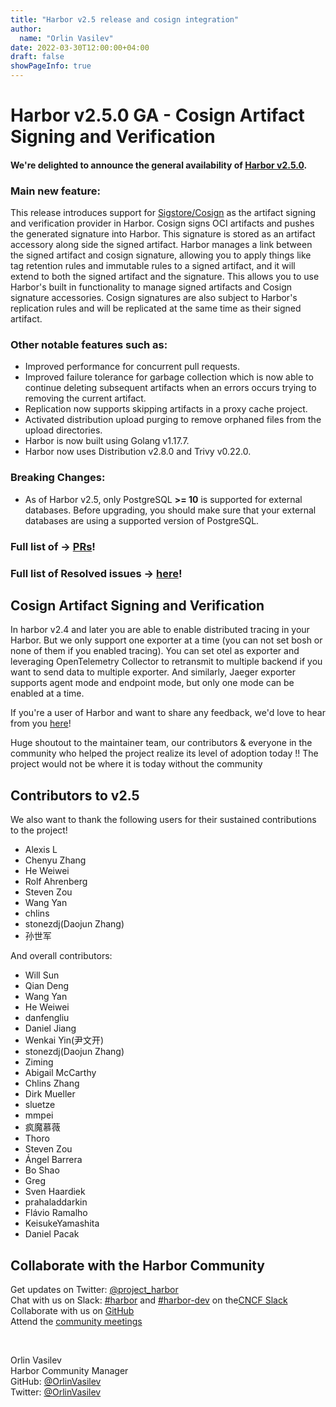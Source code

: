 ```yaml
---
title: "Harbor v2.5 release and cosign integration"
author:
  name: "Orlin Vasilev"
date: 2022-03-30T12:00:00+04:00
draft: false
showPageInfo: true
---
```


# **Harbor v2.5.0 GA - Cosign Artifact Signing and Verification**

#### We're delighted to announce the general availability of [Harbor v2.5.0](https://github.com/goharbor/harbor/releases/tag/v2.5.0).

### Main new feature:
This release introduces support for [Sigstore/Cosign](https://github.com/sigstore/cosign) as the artifact signing and verification provider in Harbor. Cosign signs OCI artifacts and pushes the generated signature into Harbor. This signature is stored as an artifact accessory along side the signed artifact. Harbor manages a link between the signed artifact and cosign signature, allowing you to apply things like tag retention rules and immutable rules to a signed artifact, and it will extend to both the signed artifact and the signature. This allows you to use Harbor's built in functionality to manage signed artifacts and Cosign signature accessories. Cosign signatures are also subject to Harbor's replication rules and will be replicated at the same time as their signed artifact.

### Other notable features such as:
* Improved performance for concurrent pull requests.
* Improved failure tolerance for garbage collection which is now able to continue deleting subsequent artifacts when an errors occurs trying to removing the current artifact.
* Replication now supports skipping artifacts in a proxy cache project.
* Activated distribution upload purging to remove orphaned files from the upload directories. 
* Harbor is now built using Golang v1.17.7.
* Harbor now uses Distribution v2.8.0 and Trivy v0.22.0.

### Breaking Changes:
* As of Harbor v2.5, only PostgreSQL **>= 10** is supported for external databases. Before upgrading, you should make sure that your external databases are using a supported version of PostgreSQL.

### Full list of -> [PRs](https://github.com/goharbor/harbor/issues?q=is%3Aclosed+label%3Atarget%2F2.5.0+)!

### Full list of Resolved issues -> [here](https://github.com/goharbor/harbor/issues?q=is%3Aissue+label%3Atarget%2F2.5.0+is%3Aclosed)!

## Cosign Artifact Signing and Verification

In harbor v2.4 and later you are able to enable distributed tracing in your Harbor. But we only support one exporter at a time (you can not set bosh or none of them if you enabled tracing). You can set otel as exporter and leveraging OpenTelemetry Collector to retransmit to multiple backend if you want to send data to multiple exporter. And similarly, Jaeger exporter supports agent mode and endpoint mode, but only one mode can be enabled at a time.




If you're a user of Harbor and want to share any feedback, we'd love to
hear from you [here](https://github.com/goharbor/community/issues/115)!

Huge shoutout to the maintainer team, our contributors & everyone in the
community who helped the project realize its level of adoption today !!
The project would not be where it is today without the community

## Contributors to v2.5

We also want to thank the following users for their sustained
contributions to the project!

- Alexis L
- Chenyu Zhang
- He Weiwei
- Rolf Ahrenberg
- Steven Zou
- Wang Yan
- chlins
- stonezdj(Daojun Zhang)
- 孙世军

And overall contributors:

- Will Sun
- Qian Deng
- Wang Yan
- He Weiwei
- danfengliu
- Daniel Jiang
- Wenkai Yin(尹文开)
- stonezdj(Daojun Zhang)
- Ziming
- Abigail McCarthy
- Chlins Zhang
- Dirk Mueller
- sluetze
- mmpei
- 疯魔慕薇
- Thoro
- Steven Zou
- Ángel Barrera
- Bo Shao
- Greg
- Sven Haardiek
- prahaladdarkin
- Flávio Ramalho
- KeisukeYamashita
- Daniel Pacak

## Collaborate with the Harbor Community

Get updates on Twitter: [@project\_harbor](https://twitter.com/project_harbor)  
Chat with us on Slack: [#harbor](https://cloud-native.slack.com/messages/harbor)
and [#harbor-dev](https://cloud-native.slack.com/messages/harbor-dev)
on the[CNCF Slack](https://slack.cncf.io)  
Collaborate with us on [GitHub](https://github.com/goharbor/harbor)  
Attend the [community meetings](https://github.com/goharbor/community/wiki/Harbor-Community-Meetings)  

&nbsp;
&nbsp;

Orlin Vasilev  
Harbor Community Manager  
GitHub: [@OrlinVasilev](https://github.com/OrlinVasilev)  
Twitter: [@OrlinVasilev](https://twitter.com/OrlinVasilev)